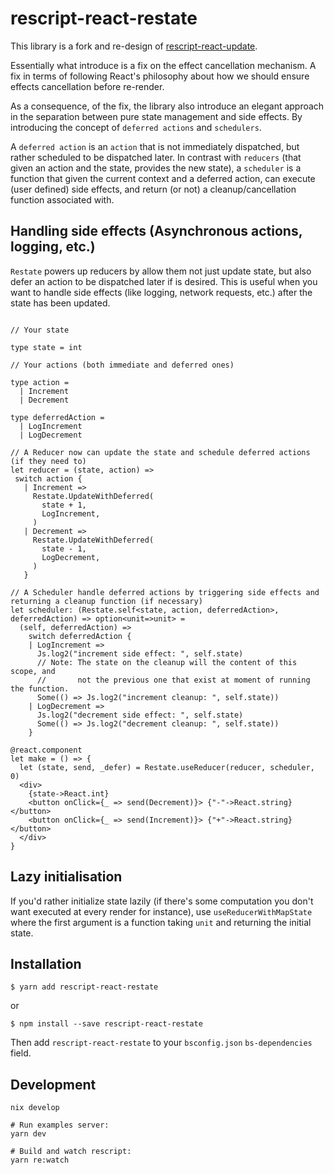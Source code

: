 # rescript-react-restate

This library is a fork and re-design of [rescript-react-update](https://github.com/bloodyowl/rescript-react-update).

Essentially what introduce is a fix on the effect cancellation mechanism. A fix in terms of following 
React's philosophy about how we should ensure effects cancellation before re-render.

As a consequence, of the fix, the library also introduce an elegant approach in the separation between pure state management and side effects. By introducing the concept of `deferred actions` and `schedulers`.

A `deferred action` is an `action` that is not immediately dispatched, but rather scheduled to be dispatched later.
In contrast with `reducers` (that given an action and the state, provides the new state), a `scheduler` is a function that given the current context and a deferred action, can execute (user defined) side effects, and return (or not) a cleanup/cancellation function associated with.

## Handling side effects (Asynchronous actions, logging, etc.)

`Restate` powers up reducers by allow them not just update state, but also defer an action to be dispatched later if is desired. This is useful when you want to handle side effects (like logging, network requests, etc.) after the state has been updated.

```reason

// Your state

type state = int

// Your actions (both immediate and deferred ones)

type action =
  | Increment
  | Decrement

type deferredAction =
  | LogIncrement
  | LogDecrement

// A Reducer now can update the state and schedule deferred actions (if they need to)
let reducer = (state, action) => 
 switch action {
   | Increment =>
     Restate.UpdateWithDeferred(
       state + 1,
       LogIncrement,
     )
   | Decrement =>
     Restate.UpdateWithDeferred(
       state - 1,
       LogDecrement,
     )
   }

// A Scheduler handle deferred actions by triggering side effects and returning a cleanup function (if necessary)
let scheduler: (Restate.self<state, action, deferredAction>, deferredAction) => option<unit=>unit> = 
  (self, deferredAction) =>
    switch deferredAction {
    | LogIncrement =>
      Js.log2("increment side effect: ", self.state)
      // Note: The state on the cleanup will the content of this scope, and
      //       not the previous one that exist at moment of running the function.
      Some(() => Js.log2("increment cleanup: ", self.state))
    | LogDecrement =>
      Js.log2("decrement side effect: ", self.state)
      Some(() => Js.log2("decrement cleanup: ", self.state))
    }

@react.component
let make = () => {
  let (state, send, _defer) = Restate.useReducer(reducer, scheduler, 0)
  <div>
    {state->React.int}
    <button onClick={_ => send(Decrement)}> {"-"->React.string} </button>
    <button onClick={_ => send(Increment)}> {"+"->React.string} </button>
  </div>
}
```

## Lazy initialisation

If you'd rather initialize state lazily (if there's some computation you don't want executed at every render for instance), use `useReducerWithMapState` where the first argument is a function taking `unit` and returning the initial state.

## Installation

```console
$ yarn add rescript-react-restate
```

or

```console
$ npm install --save rescript-react-restate
```

Then add `rescript-react-restate` to your `bsconfig.json` `bs-dependencies` field.

## Development

```console
nix develop

# Run examples server:
yarn dev

# Build and watch rescript:
yarn re:watch
```